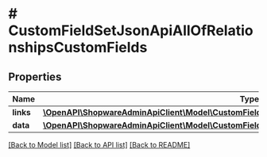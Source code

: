 # # CustomFieldSetJsonApiAllOfRelationshipsCustomFields

## Properties

Name | Type | Description | Notes
------------ | ------------- | ------------- | -------------
**links** | [**\OpenAPI\ShopwareAdminApiClient\Model\CustomFieldSetJsonApiAllOfRelationshipsCustomFieldsLinks**](CustomFieldSetJsonApiAllOfRelationshipsCustomFieldsLinks.md) |  | [optional]
**data** | [**\OpenAPI\ShopwareAdminApiClient\Model\CustomFieldSetJsonApiAllOfRelationshipsCustomFieldsData[]**](CustomFieldSetJsonApiAllOfRelationshipsCustomFieldsData.md) |  | [optional]

[[Back to Model list]](../../README.md#models) [[Back to API list]](../../README.md#endpoints) [[Back to README]](../../README.md)
